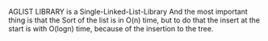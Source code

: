 AGLIST LIBRARY is a Single-Linked-List-Library
And the most important thing is that the Sort of the list is in O(n) time, but to do that the insert at the start is with O(logn) time, because of the insertion to the tree.
